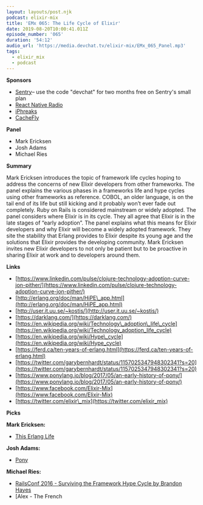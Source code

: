 ```yaml
---
layout: layouts/post.njk
podcast: elixir-mix
title: 'EMx 065: The Life Cycle of Elixir'
date: 2019-08-20T10:00:41.011Z
episode_number: '065'
duration: '54:12'
audio_url: 'https://media.devchat.tv/elixir-mix/EMx_065_Panel.mp3'
tags:
  - elixir_mix
  - podcast
---
```

**Sponsors**

- [Sentry](http://sentry.io/)– use the code "devchat" for two months free on Sentry's small plan
- [React Native Radio](https://devchat.tv/react-native-radio/)
- [iPhreaks](https://devchat.tv/iphreaks/)
- [CacheFly](https://www.cachefly.com/)

**Panel**

- Mark Ericksen
- Josh Adams
- Michael Ries

**Summary**

Mark Ericksen introduces the topic of framework life cycles hoping to address the concerns of new Elixir developers from other frameworks. The panel explains the various phases in a frameworks life and hype cycles using other frameworks as reference. COBOL, an older language, is on the tail end of its life but still kicking and it probably won’t ever fade out completely. Ruby on Rails is considered mainstream or widely adopted. The panel considers where Elixir is in its cycle. They all agree that Elixir is in the late stages of “early adoption”. The panel explains what this means for Elixir developers and why Elixir will become a widely adopted framework. They site the stability that Erlang provides to Elixir despite its young age and the solutions that Elixir provides the developing community. Mark Ericksen invites new Elixir developers to not only be patient but to be proactive in sharing Elixir at work and to developers around them. 


**Links**

- [https://www.linkedin.com/pulse/clojure-technology-adoption-curve-jon-pither/](https://www.linkedin.com/pulse/clojure-technology-adoption-curve-jon-pither/)
- [http://erlang.org/doc/man/HiPE\_app.html](http://erlang.org/doc/man/HiPE_app.html)
- [http://user.it.uu.se/~kostis/](http://user.it.uu.se/~kostis/)
- [https://darklang.com/](https://darklang.com/)
- [https://en.wikipedia.org/wiki/Technology\_adoption\_life\_cycle](https://en.wikipedia.org/wiki/Technology_adoption_life_cycle)
- [https://en.wikipedia.org/wiki/Hype\_cycle](https://en.wikipedia.org/wiki/Hype_cycle)
- [https://ferd.ca/ten-years-of-erlang.html](https://ferd.ca/ten-years-of-erlang.html)
- [https://twitter.com/garybernhardt/status/1157025347948302341?s=20](https://twitter.com/garybernhardt/status/1157025347948302341?s=20)
- [https://www.ponylang.io/blog/2017/05/an-early-history-of-pony/](https://www.ponylang.io/blog/2017/05/an-early-history-of-pony/)
- [https://www.facebook.com/Elixir-Mix](https://www.facebook.com/Elixir-Mix)
- [https://twitter.com/elixir\_mix](https://twitter.com/elixir_mix)

**Picks**

**Mark Ericksen:**

- [This Erlang Life](https://erlang-life.tumblr.com/)

**Josh Adams:**

- [Pony](https://www.ponylang.io/)

**Michael Ries:**

- [RailsConf 2016 - Surviving the Framework Hype Cycle by Brandon Hayes](https://www.youtube.com/watch?v=O6TtfK9gGvA)
- [Alex - The French 
